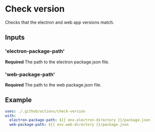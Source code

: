 # Check version

Checks that the electron and web app versions match.

## Inputs

### 'electron-package-path'

**Required** The path to the electron package.json file.

### 'web-package-path'

**Required** The path to the web package.json file.

## Example 

``` yaml
uses: ./.github/actions/check-version
with:
  electron-package-path: ${{ env.electron-directory }}/package.json
  web-package-path: ${{ env.web-directory }}/package.json
```
